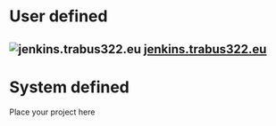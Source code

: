 # User defined
## ![jenkins.trabus322.eu](https://uptime-kuma.trabus322.eu/api/badge/1/status) [jenkins.trabus322.eu](https://jenkins.trabus322.eu)

# System defined
Place your project here